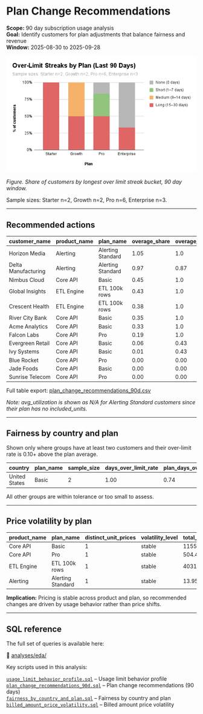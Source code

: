 # Plan Change Recommendations

**Scope:** 90 day subscription usage analysis  
**Goal:** Identify customers for plan adjustments that balance fairness and revenue  
**Window:** 2025-08-30 to 2025-09-28

![Over limit streaks by plan](assets/figures/fig_limit_streaks_by_plan.png)

*Figure. Share of customers by longest over limit streak bucket, 90 day window.*  

Sample sizes: Starter n=2, Growth n=2, Pro n=6, Enterprise n=3.

---

## Recommended actions

| customer_name       | product_name | plan_name         | overage_share | overage_rate | avg_utilization | recommendation |
|---------------------|--------------|-------------------|---------------|--------------|-----------------|----------------|
| Horizon Media       | Alerting     | Alerting Standard | 1.05          | 1.0          | N/A                | upsell         |
| Delta Manufacturing | Alerting     | Alerting Standard | 0.97          | 0.87         | N/A                | upsell         |
| Nimbus Cloud        | Core API     | Basic             | 0.45          | 1.0          | 1.83            | upsell         |
| Global Insights     | ETL Engine   | ETL 100k rows     | 0.43          | 1.0          | 1.76            | upsell         |
| Crescent Health     | ETL Engine   | ETL 100k rows     | 0.38          | 1.0          | 1.60            | upsell         |
| River City Bank     | Core API     | Basic             | 0.35          | 1.0          | 1.55            | upsell         |
| Acme Analytics      | Core API     | Basic             | 0.33          | 1.0          | 1.49            | upsell         |
| Falcon Labs         | Core API     | Pro               | 0.19          | 1.0          | 1.23            | upsell         |
| Evergreen Retail    | Core API     | Basic             | 0.06          | 0.43         | 1.03            | adjust units   |
| Ivy Systems         | Core API     | Basic             | 0.01          | 0.43         | 1.00            | adjust units   |
| Blue Rocket         | Core API     | Pro               | 0.00          | 0.00         | 0.90            | hold           |
| Jade Foods          | Core API     | Basic             | 0.00          | 0.00         | 0.81            | hold           |
| Sunrise Telecom     | Core API     | Pro               | 0.00          | 0.00         | 0.68            | hold           |

Full table export: [plan_change_recommendations_90d.csv](assets/tables/plan_change_recommendations_90d.csv)

_Note: avg_utilization is shown as N/A for Alerting Standard customers since their plan has no included_units._

---

## Fairness by country and plan

Shown only where groups have at least two customers and their over-limit rate is 0.10+ above the plan average.

| country       | plan_name | sample_size | days_over_limit_rate | plan_days_over_limit_rate | delta | severity |
|---------------|-----------|-------------|----------------------|----------------------------|-------|----------|
| United States | Basic     | 2           | 1.00                 | 0.74                       | 0.26  | alert    |

All other groups are within tolerance or too small to assess.

---

## Price volatility by plan

| product_name | plan_name         | distinct_unit_prices | volatility_level | total_billed_value |
|--------------|-------------------|----------------------|------------------|--------------------|
| Core API     | Basic             | 1                    | stable           | 1155.53            |
| Core API     | Pro               | 1                    | stable           | 504.45             |
| ETL Engine   | ETL 100k rows     | 1                    | stable           | 4031.2             |
| Alerting     | Alerting Standard | 1                    | stable           | 13.95              |

**Implication:** Pricing is stable across product and plan, so recommended changes are driven by usage behavior rather than price shifts.

---

## SQL reference

The full set of queries is available here: 

📂 [analyses/eda/](../analyses/eda/)

Key scripts used in this analysis:

[`usage_limit_behavior_profile.sql`](../analyses/eda/usage_limit_behavior_profile.sql) – Usage limit behavior profile  
[`plan_change_recommendations_90d.sql`](../analyses/eda/plan_change_recommendations_90d.sql) – Plan change recommendations (90 days)  
[`fairness_by_country_and_plan.sql`](../analyses/eda/fairness_by_country_and_plan.sql) – Fairness by country and plan  
[`billed_amount_price_volatility.sql`](../analyses/eda/billed_amount_price_volatility.sql) – Billed amount price volatility
